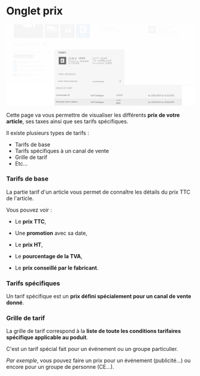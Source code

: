 # Onglet prix


![ongletprix-5](images/ongletprix-5.png)

Cette page va vous permettre de visualiser les différents **prix de votre article**, ses taxes ainsi que ses tarifs spécifiques.

Il existe plusieurs types de tarifs :

*   Tarifs de base
*   Tarifs spécifiques à un canal de vente
*   Grille de tarif
*   Etc...

### Tarifs de base

La partie tarif d'un article vous permet de connaître les détails du prix TTC de l'article.

Vous pouvez voir :

- Le **prix TTC**,

- Une **promotion** avec sa date,

- Le **prix HT**,

- Le **pourcentage de la TVA**,

- Le **prix conseillé par le fabricant**.

### Tarifs spécifiques

Un tarif spécifique est un **prix défini spécialement pour un canal de vente donné**.

### Grille de tarif

La grille de tarif correspond à la **liste de toute les conditions tarifaires spécifique applicable au poduit**.

C'est un tarif spécial fait pour un événement ou un groupe particulier.

_Par exemple_, vous pouvez faire un prix pour un événement (publicité...) ou encore pour un groupe de personne (CE...).
